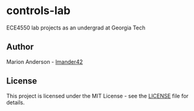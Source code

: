 # controls-lab
ECE4550 lab projects as an undergrad at Georgia Tech

## Author
Marion Anderson - [lmander42](https://github.com/lmander42)

## License
This project is licensed under the MIT License - see the [LICENSE](LICENSE.md) file for details.